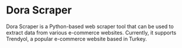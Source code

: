 # Dora Scraper
Dora Scraper is a Python-based web scraper tool that can be used to extract data from various e-commerce websites. Currently, it supports Trendyol, a popular e-commerce website based in Turkey.

